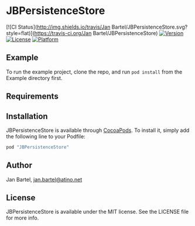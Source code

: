 # JBPersistenceStore

[![CI Status](http://img.shields.io/travis/Jan Bartel/JBPersistenceStore.svg?style=flat)](https://travis-ci.org/Jan Bartel/JBPersistenceStore)
[![Version](https://img.shields.io/cocoapods/v/JBPersistenceStore.svg?style=flat)](http://cocoapods.org/pods/JBPersistenceStore)
[![License](https://img.shields.io/cocoapods/l/JBPersistenceStore.svg?style=flat)](http://cocoapods.org/pods/JBPersistenceStore)
[![Platform](https://img.shields.io/cocoapods/p/JBPersistenceStore.svg?style=flat)](http://cocoapods.org/pods/JBPersistenceStore)

## Example

To run the example project, clone the repo, and run `pod install` from the Example directory first.

## Requirements

## Installation

JBPersistenceStore is available through [CocoaPods](http://cocoapods.org). To install
it, simply add the following line to your Podfile:

```ruby
pod "JBPersistenceStore"
```

## Author

Jan Bartel, jan.bartel@atino.net

## License

JBPersistenceStore is available under the MIT license. See the LICENSE file for more info.
